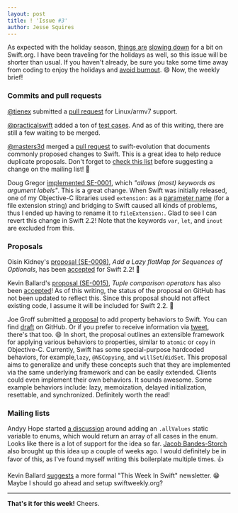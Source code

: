 ```yaml
---
layout: post
title: ! 'Issue #3'
author: Jesse Squires
---
```


As expected with the holiday season, [things are](https://lists.swift.org/pipermail/swift-corelibs-dev/Week-of-Mon-20151214/000179.html) [slowing down](https://lists.swift.org/pipermail/swift-dev/Week-of-Mon-20151221/000540.html) for a bit on Swift.org. I have been traveling for the holidays as well, so this issue will be shorter than usual. If you haven't already, be sure you take some time away from coding to enjoy the holidays and [avoid burnout](https://twitter.com/chriseidhof/status/679213894343200768). 😄 Now, the weekly brief!

<!--excerpt-->

### Commits and pull requests

[@tienex](https://github.com/tienex) submitted a [pull request](https://github.com/apple/swift/pull/608) for Linux/armv7 support.

[@practicalswift](https://github.com/practicalswift) added a ton of [test cases](https://github.com/apple/swift/pulls?utf8=✓&q=is%3Apr+author%3Apracticalswift+is%3Aclosed+test+case). And as of this writing, there are still a few waiting to be merged.

[@masters3d](https://github.com/masters3d) merged a [pull request](https://github.com/apple/swift-evolution/pull/72/files) to swift-evolution that documents commonly proposed changes to Swift. This is a great idea to help reduce duplicate proposals. Don't forget to [check this list](https://github.com/apple/swift-evolution/blob/master/commonly_proposed.md) before suggesting a change on the mailing list! 👏

Doug Gregor [implemented SE-0001](https://github.com/apple/swift/commit/c8dd8d066132683aa32c2a5740b291d057937367), which *"allows (most) keywords as argument labels"*. This is a great change. When Swift was initially released, one of my Objective-C libraries used `extension:` as a [parameter name](https://github.com/jessesquires/JSQSystemSoundPlayer/issues/8) (for a file extension string) and bridging to Swift caused all kinds of problems, thus I ended up having to rename it to `fileExtension:`. Glad to see I can revert this change in Swift 2.2! Note that the keywords `var`, `let`, and `inout` are excluded from this.

### Proposals

Oisin Kidney's [proposal (SE-0008)](https://github.com/apple/swift-evolution/blob/master/proposals/0008-lazy-flatmap-for-optionals.md), *Add a Lazy flatMap for Sequences of Optionals*, has been [accepted](https://lists.swift.org/pipermail/swift-evolution-announce/2015-December/000006.html) for Swift 2.2! 🎉

Kevin Ballard's [proposal (SE-0015)](https://github.com/apple/swift-evolution/blob/master/proposals/0015-tuple-comparison-operators.md), *Tuple comparison operators* has also been [accepted](https://lists.swift.org/pipermail/swift-evolution/Week-of-Mon-20151221/004423.html)! As of this writing, the status of the proposal on GitHub has not been updated to reflect this. Since this proposal should not affect existing code, I assume it will be included for Swift 2.2. 🎉

Joe Groff submitted [a proposal](https://lists.swift.org/pipermail/swift-evolution/Week-of-Mon-20151214/003148.html) to add property behaviors to Swift. You can find [draft](https://gist.github.com/jckarter/f3d392cf183c6b2b2ac3) on GitHub. Or if you prefer to receive information via [tweet](https://twitter.com/jckarter/status/677554831003791360), there's that too. 😄 In short, the proposal outlines an extensible framework for applying various behaviors to properties, similar to `atomic` or `copy` in Objective-C. Currently, Swift has some special-purpose hardcoded behaviors, for example,`lazy`, `@NSCopying`, and `willSet`/`didSet`. This proposal aims to generalize and unify these concepts such that they are implemented via the same underlying framework and can be easily extended. Clients could even implement their own behaviors. It sounds awesome. Some example behaviors include: lazy, memoization, delayed initialization, resettable, and synchronized. Definitely worth the read!

### Mailing lists

Andyy Hope started [a discussion](https://lists.swift.org/pipermail/swift-evolution/Week-of-Mon-20151221/003819.html) around adding an `.allValues` static variable to enums, which would return an array of all cases in the enum. Looks like there is a lot of support for the idea so far. [Jacob Bandes-Storch](https://lists.swift.org/pipermail/swift-evolution/Week-of-Mon-20151207/001233.html) also brought up this idea up a couple of weeks ago. I would definitely be in favor of this, as I've found myself writing this boilerplate multiple times. 👍

Kevin Ballard [suggests](https://lists.swift.org/pipermail/swift-evolution/Week-of-Mon-20151221/004223.html) a more formal "This Week In Swift" newsletter. 😁 Maybe I should go ahead and setup swiftweekly.org?

----------------------------

**That's it for this week!** Cheers.
